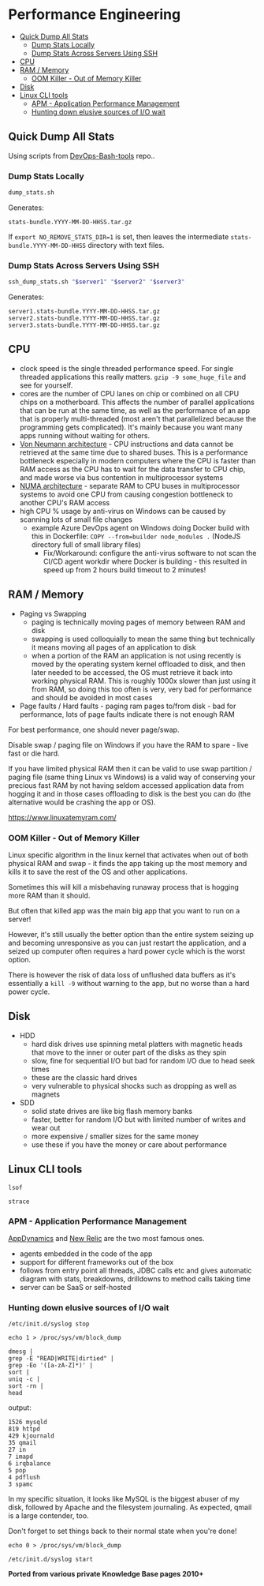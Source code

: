 # Performance Engineering

<!-- INDEX_START -->

- [Quick Dump All Stats](#quick-dump-all-stats)
  - [Dump Stats Locally](#dump-stats-locally)
  - [Dump Stats Across Servers Using SSH](#dump-stats-across-servers-using-ssh)
- [CPU](#cpu)
- [RAM / Memory](#ram--memory)
  - [OOM Killer - Out of Memory Killer](#oom-killer---out-of-memory-killer)
- [Disk](#disk)
- [Linux CLI tools](#linux-cli-tools)
  - [APM - Application Performance Management](#apm---application-performance-management)
  - [Hunting down elusive sources of I/O wait](#hunting-down-elusive-sources-of-io-wait)

<!-- INDEX_END -->

## Quick Dump All Stats

Using scripts from [DevOps-Bash-tools](devops-bash-tools.md) repo..

### Dump Stats Locally

```bash
dump_stats.sh
```

Generates:

```text
stats-bundle.YYYY-MM-DD-HHSS.tar.gz
```

If `export NO_REMOVE_STATS_DIR=1` is set,
then leaves the intermediate `stats-bundle.YYYY-MM-DD-HHSS` directory with text files.

### Dump Stats Across Servers Using SSH

```bash
ssh_dump_stats.sh "$server1" "$server2" "$server3"
```

Generates:

```text
server1.stats-bundle.YYYY-MM-DD-HHSS.tar.gz
server2.stats-bundle.YYYY-MM-DD-HHSS.tar.gz
server3.stats-bundle.YYYY-MM-DD-HHSS.tar.gz
```

## CPU

- clock speed is the single threaded performance speed. For single threaded applications this really matters. `gzip -9 some_huge_file` and see for yourself.
- cores are the number of CPU lanes on chip or combined on all CPU chips on a motherboard. This affects the number of parallel applications that can be run at the same time, as well as the performance of an app that is properly multi-threaded (most aren't that parallelized because the programming gets complicated). It's mainly because you want many apps running without waiting for others.
- [Von Neumann architecture](https://en.wikipedia.org/wiki/Von_Neumann_architecture) - CPU instructions and data cannot be retrieved at the same time due to shared buses. This is a performance bottleneck especially in modern computers where the CPU is faster than RAM access as the CPU has to wait for the data transfer to CPU chip, and made worse via bus contention in multiprocessor systems
- [NUMA architecture](https://en.wikipedia.org/wiki/Non-uniform_memory_access) - separate RAM to CPU buses in multiprocessor systems to avoid one CPU from causing congestion bottleneck to another CPU's RAM access
- high CPU % usage by anti-virus on Windows can be caused by scanning lots of small file changes
  - example Azure DevOps agent on Windows doing Docker build with this in Dockerfile: `COPY --from=builder node_modules .` (NodeJS directory full of small library files)
    - Fix/Workaround: configure the anti-virus software to not scan the CI/CD agent workdir where Docker is building - this resulted in speed up from 2 hours build timeout to 2 minutes!

## RAM / Memory

- Paging vs Swapping
  - paging is technically moving pages of memory between RAM and disk
  - swapping is used colloquially to mean the same thing but technically it means moving all pages of an application to disk
  - when a portion of the RAM an application is not using recently is moved by the operating system kernel offloaded to disk, and then later needed to be accessed, the OS must retrieve it back into working physical RAM. This is roughly 1000x slower than just using it from RAM, so doing this too often is very, very bad for performance and should be avoided in most cases
- Page faults / Hard faults - paging ram pages to/from disk - bad for performance, lots of page faults indicate there is not enough RAM

For best performance, one should never page/swap.

Disable swap / paging file on Windows if you have the RAM to spare - live fast or die hard.

If you have limited physical RAM then it can be valid to use swap partition / paging file (same thing Linux vs Windows) is a valid way of conserving your precious fast RAM by not having seldom accessed application data from hogging it and in those cases offloading to disk is the best you can do (the alternative would be crashing the app or OS).

<https://www.linuxatemyram.com/>

### OOM Killer - Out of Memory Killer

Linux specific algorithm in the linux kernel that activates when out of both physical RAM and swap - it finds the app taking up the most memory and kills it to save the rest of the OS and other applications.

Sometimes this will kill a misbehaving runaway process that is hogging more RAM than it should.

But often that killed app was the main big app that you want to run on a server!

However, it's still usually the better option than the entire system seizing up and becoming unresponsive as you can just restart the application, and a seized up computer often requires a hard power cycle which is the worst option.

There is however the risk of data loss of unflushed data buffers as it's essentially a `kill -9` without warning to the app, but no worse than a hard power cycle.

## Disk

- HDD
  - hard disk drives use spinning metal platters with magnetic heads that move to the inner or outer part of the disks as they spin
  - slow, fine for sequential I/O but bad for random I/O due to head seek times
  - these are the classic hard drives
  - very vulnerable to physical shocks such as dropping as well as magnets
- SDD
  - solid state drives are like big flash memory banks
  - faster, better for random I/O but with limited number of writes and wear out
  - more expensive / smaller sizes for the same money
  - use these if you have the money or care about performance

## Linux CLI tools

```shell
lsof
```

```shell
strace
```

### APM - Application Performance Management

[AppDynamics](https://www.appdynamics.com/) and [New Relic](https://newrelic.com/) are the two most famous ones.

- agents embedded in the code of the app
- support for different frameworks out of the box
- follows from entry point all threads, JDBC calls etc and gives automatic diagram with stats, breakdowns, drilldowns to method calls taking time
- server can be SaaS or self-hosted

### Hunting down elusive sources of I/O wait

```shell
/etc/init.d/syslog stop
```

```shell
echo 1 > /proc/sys/vm/block_dump
```

```shell
dmesg |
grep -E "READ|WRITE|dirtied" |
grep -Eo '([a-zA-Z]*)' |
sort |
uniq -c |
sort -rn |
head
```

output:

```text
1526 mysqld
819 httpd
429 kjournald
35 qmail
27 in
7 imapd
6 irqbalance
5 pop
4 pdflush
3 spamc
```

In my specific situation, it looks like MySQL is the biggest abuser of my disk, followed by Apache and the filesystem journaling. As expected, qmail is a large contender, too.

Don't forget to set things back to their normal state when you're done!

```shell
echo 0 > /proc/sys/vm/block_dump
```

```shell
/etc/init.d/syslog start
```

**Ported from various private Knowledge Base pages 2010+**
